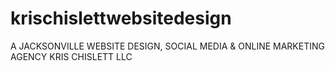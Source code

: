 # krischislettwebsitedesign
 A JACKSONVILLE WEBSITE DESIGN, SOCIAL MEDIA &amp; ONLINE MARKETING AGENCY KRIS CHISLETT LLC
